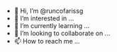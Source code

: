 - 👋 Hi, I’m @runcofarissg
- 👀 I’m interested in ...
- 🌱 I’m currently learning ...
- 💞️ I’m looking to collaborate on ...
- 📫 How to reach me ...

<!---
runcofarissg/runcofarissg is a ✨ special ✨ repository because its `README.md` (this file) appears on your GitHub profile.
You can click the Preview link to take a look at your changes.
--->
